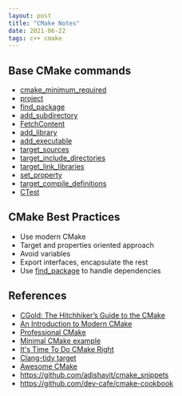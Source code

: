 ```yaml
---
layout: post
title: "CMake Notes"
date: 2021-06-22
tags: c++ cmake
---
```


## Base CMake commands
* [cmake_minimum_required](https://cmake.org/cmake/help/latest/command/cmake_minimum_required.html)
* [project](https://cmake.org/cmake/help/latest/command/project.html)
* [find_package](https://cmake.org/cmake/help/latest/command/find_package.html)
* [add_subdirectory](https://cmake.org/cmake/help/latest/command/add_subdirectory.html)
* [FetchContent](https://cmake.org/cmake/help/latest/module/FetchContent.html)
* [add_library](https://cmake.org/cmake/help/latest/command/add_library.html)
* [add_executable](https://cmake.org/cmake/help/latest/command/add_executable.html)
* [target_sources](https://cmake.org/cmake/help/latest/command/target_sources.html)
* [target_include_directories](https://cmake.org/cmake/help/latest/command/target_include_directories.html)
* [target_link_libraries](https://cmake.org/cmake/help/latest/command/target_link_libraries.html)
* [set_property](https://cmake.org/cmake/help/latest/command/set_property.html)
* [target_compile_definitions](https://cmake.org/cmake/help/latest/command/target_compile_definitions.html)
* [CTest](https://cmake.org/cmake/help/latest/manual/ctest.1.html)

## CMake Best Practices
* Use modern CMake
* Target and properties oriented approach
* Avoid variables
* Export interfaces, encapsulate the rest
* Use [find_package](https://cmake.org/cmake/help/latest/command/find_package.html) to handle dependencies

## References
* [CGold: The Hitchhiker’s Guide to the CMake](https://cgold.readthedocs.io/en/latest/)
* [An Introduction to Modern CMake](https://cliutils.gitlab.io/modern-cmake/)
* [Professional CMake](https://crascit.com/professional-cmake/)
* [Minimal CMake example](https://github.com/krux02/minimal_cmake_example/blob/master/CMakeLists.txt)
* [It's Time To Do CMake Right](https://pabloariasal.github.io/2018/02/19/its-time-to-do-cmake-right/)
* [Clang-tidy target](https://github.com/polysquare/clang-tidy-target-cmake)
* [Awesome CMake](https://project-awesome.org/onqtam/awesome-cmake)
* <https://github.com/adishavit/cmake_snippets>
* <https://github.com/dev-cafe/cmake-cookbook>
